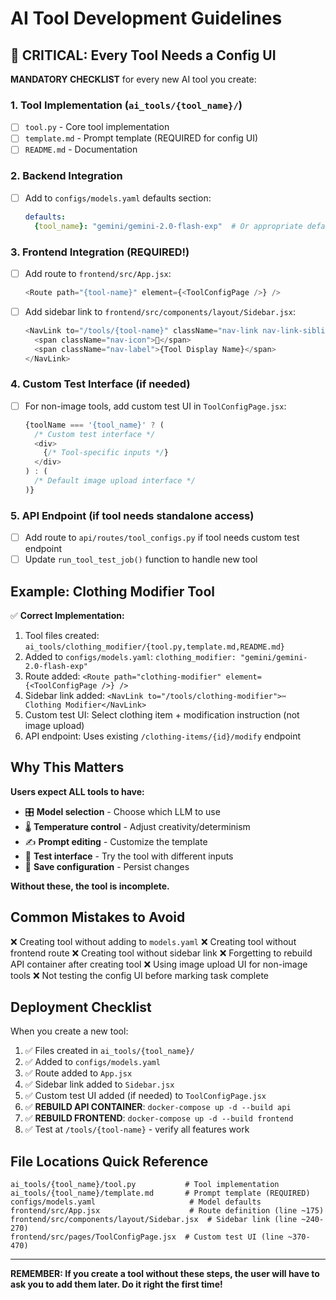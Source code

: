 # AI Tool Development Guidelines

## 🚨 CRITICAL: Every Tool Needs a Config UI

**MANDATORY CHECKLIST** for every new AI tool you create:

### 1. Tool Implementation (`ai_tools/{tool_name}/`)
- [ ] `tool.py` - Core tool implementation
- [ ] `template.md` - Prompt template (REQUIRED for config UI)
- [ ] `README.md` - Documentation

### 2. Backend Integration
- [ ] Add to `configs/models.yaml` defaults section:
  ```yaml
  defaults:
    {tool_name}: "gemini/gemini-2.0-flash-exp"  # Or appropriate default model
  ```

### 3. Frontend Integration (REQUIRED!)
- [ ] Add route to `frontend/src/App.jsx`:
  ```javascript
  <Route path="{tool-name}" element={<ToolConfigPage />} />
  ```
- [ ] Add sidebar link to `frontend/src/components/layout/Sidebar.jsx`:
  ```javascript
  <NavLink to="/tools/{tool-name}" className="nav-link nav-link-sibling" onClick={onClose}>
    <span className="nav-icon">🔧</span>
    <span className="nav-label">{Tool Display Name}</span>
  </NavLink>
  ```

### 4. Custom Test Interface (if needed)
- [ ] For non-image tools, add custom test UI in `ToolConfigPage.jsx`:
  ```javascript
  {toolName === '{tool_name}' ? (
    /* Custom test interface */
    <div>
      {/* Tool-specific inputs */}
    </div>
  ) : (
    /* Default image upload interface */
  )}
  ```

### 5. API Endpoint (if tool needs standalone access)
- [ ] Add route to `api/routes/tool_configs.py` if tool needs custom test endpoint
- [ ] Update `run_tool_test_job()` function to handle new tool

## Example: Clothing Modifier Tool

✅ **Correct Implementation:**
1. Tool files created: `ai_tools/clothing_modifier/{tool.py,template.md,README.md}`
2. Added to `configs/models.yaml`: `clothing_modifier: "gemini/gemini-2.0-flash-exp"`
3. Route added: `<Route path="clothing-modifier" element={<ToolConfigPage />} />`
4. Sidebar link added: `<NavLink to="/tools/clothing-modifier">✂️ Clothing Modifier</NavLink>`
5. Custom test UI: Select clothing item + modification instruction (not image upload)
6. API endpoint: Uses existing `/clothing-items/{id}/modify` endpoint

## Why This Matters

**Users expect ALL tools to have:**
- 🎛️ **Model selection** - Choose which LLM to use
- 🌡️ **Temperature control** - Adjust creativity/determinism
- ✍️ **Prompt editing** - Customize the template
- 🧪 **Test interface** - Try the tool with different inputs
- 💾 **Save configuration** - Persist changes

**Without these, the tool is incomplete.**

## Common Mistakes to Avoid

❌ Creating tool without adding to `models.yaml`
❌ Creating tool without frontend route
❌ Creating tool without sidebar link
❌ Forgetting to rebuild API container after creating tool
❌ Using image upload UI for non-image tools
❌ Not testing the config UI before marking task complete

## Deployment Checklist

When you create a new tool:
1. ✅ Files created in `ai_tools/{tool_name}/`
2. ✅ Added to `configs/models.yaml`
3. ✅ Route added to `App.jsx`
4. ✅ Sidebar link added to `Sidebar.jsx`
5. ✅ Custom test UI added (if needed) to `ToolConfigPage.jsx`
6. ✅ **REBUILD API CONTAINER**: `docker-compose up -d --build api`
7. ✅ **REBUILD FRONTEND**: `docker-compose up -d --build frontend`
8. ✅ Test at `/tools/{tool-name}` - verify all features work

## File Locations Quick Reference

```
ai_tools/{tool_name}/tool.py           # Tool implementation
ai_tools/{tool_name}/template.md       # Prompt template (REQUIRED)
configs/models.yaml                     # Model defaults
frontend/src/App.jsx                    # Route definition (line ~175)
frontend/src/components/layout/Sidebar.jsx  # Sidebar link (line ~240-270)
frontend/src/pages/ToolConfigPage.jsx  # Custom test UI (line ~370-470)
```

---

**REMEMBER: If you create a tool without these steps, the user will have to ask you to add them later. Do it right the first time!**
